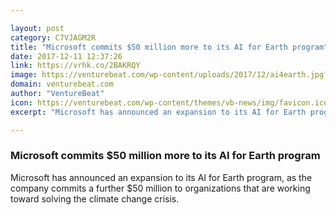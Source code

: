 ```yaml
---

layout: post
category: C7VJAGM2R
title: "Microsoft commits $50 million more to its AI for Earth program"
date: 2017-12-11 12:37:26
link: https://vrhk.co/2BAKRQY
image: https://venturebeat.com/wp-content/uploads/2017/12/ai4earth.jpg?fit=780%2C439&strip=all
domain: venturebeat.com
author: "VentureBeat"
icon: https://venturebeat.com/wp-content/themes/vb-news/img/favicon.ico
excerpt: "Microsoft has announced an expansion to its AI for Earth program, as the company commits a further $50 million to organizations that are working toward solving the climate change crisis."

---
```


### Microsoft commits $50 million more to its AI for Earth program

Microsoft has announced an expansion to its AI for Earth program, as the company commits a further $50 million to organizations that are working toward solving the climate change crisis.